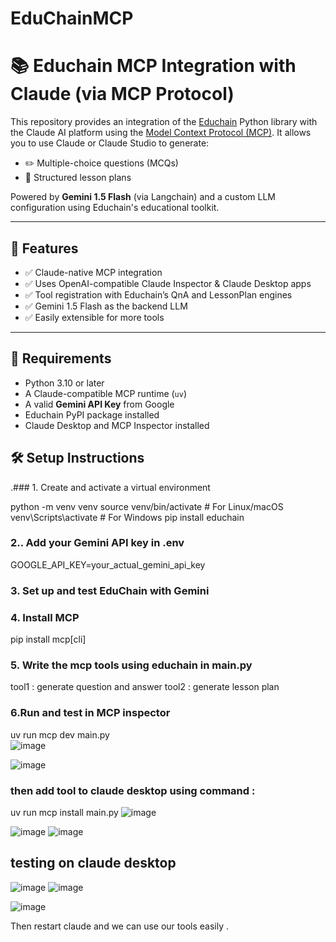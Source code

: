 # EduChainMCP
# 📚 Educhain MCP Integration with Claude (via MCP Protocol)

This repository provides an integration of the [Educhain](https://github.com/satvik314/educhain) Python library with the Claude AI platform using the [Model Context Protocol (MCP)](https://modelcontextprotocol.io). It allows you to use Claude or Claude Studio to generate:
- ✏️ Multiple-choice questions (MCQs)
- 🧠 Structured lesson plans

Powered by **Gemini 1.5 Flash** (via Langchain) and a custom LLM configuration using Educhain's educational toolkit.

---

## 🚀 Features

- ✅ Claude-native MCP integration
- ✅ Uses OpenAI-compatible Claude Inspector & Claude Desktop apps
- ✅ Tool registration with Educhain’s QnA and LessonPlan engines
- ✅ Gemini 1.5 Flash as the backend LLM
- ✅ Easily extensible for more tools

---

## 🧱 Requirements

- Python 3.10 or later
- A Claude-compatible MCP runtime (`uv`)
- A valid **Gemini API Key** from Google
- Educhain PyPI package installed
- Claude Desktop and MCP Inspector installed

## 🛠️ Setup Instructions
.### 1. Create and activate a virtual environment


python -m venv venv
source venv/bin/activate    # For Linux/macOS
venv\Scripts\activate       # For Windows
pip install educhain


### 2.. Add your Gemini API key in .env

GOOGLE_API_KEY=your_actual_gemini_api_key


### 3. Set up and test EduChain with Gemini
### 4. Install MCP
 pip install mcp[cli]

### 5. Write the mcp tools using educhain in main.py 
   tool1 : generate question and answer
   tool2 : generate lesson plan 

### 6.Run and test in MCP inspector 
uv run mcp dev main.py   
![image](https://github.com/user-attachments/assets/31e34174-6621-481b-88fb-3c13a72dce40)

![image](https://github.com/user-attachments/assets/7af815c2-541e-43b6-a5bd-285607a18c43)

### then add tool to claude desktop using command :
uv run mcp install main.py 
![image](https://github.com/user-attachments/assets/b24ea9b4-5998-495d-b83f-8be27f09cd81)

![image](https://github.com/user-attachments/assets/1e3fe4ae-c6e1-459f-8cb9-60d7eeca681c)
![image](https://github.com/user-attachments/assets/c510e45b-b682-4487-bc63-d97ffba61ee5)


## testing on claude desktop 
![image](https://github.com/user-attachments/assets/b7990b5b-d9be-4528-94e6-b4a4e22578d3)
![image](https://github.com/user-attachments/assets/d7932027-cd6f-4dfd-a154-08c6174f5427)




![image](https://github.com/user-attachments/assets/c27780b4-9f1d-4fdc-b8db-ad193e1ac891)

Then restart claude and we can use our tools easily . 



